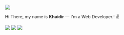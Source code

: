 ![](https://komarev.com/ghpvc/?username=rkhaidir&color=000000&label=Profile+Visit's)
<p align="justify">
Hi There, my name is <strong>Khaidir</strong> — I'm a Web Developer.! ✌️
</p>

![](https://img.shields.io/badge/-PHP-9d03fc?logo=PHP&logoColor=white)
![](https://img.shields.io/badge/-Laravel-fa4347?logo=Laravel&logoColor=white)
![](https://img.shields.io/badge/-Kotlin-ffa200?logo=Kotlin&logoColor=white)

<!--
**rkhaidir/rkhaidir** is a ✨ _special_ ✨ repository because its `README.md` (this file) appears on your GitHub profile.

Here are some ideas to get you started:

- 🔭 I’m currently working on ...
- 🌱 I’m currently learning ...
- 👯 I’m looking to collaborate on ...
- 🤔 I’m looking for help with ...
- 💬 Ask me about ...
- 📫 How to reach me: ...
- 😄 Pronouns: ...
- ⚡ Fun fact: ...
-->
